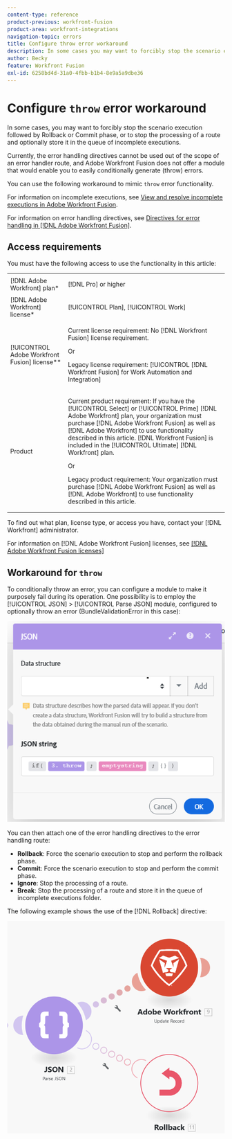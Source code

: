 ```yaml
---
content-type: reference
product-previous: workfront-fusion
product-area: workfront-integrations
navigation-topic: errors
title: Configure throw error workaround
description: In some cases you may want to forcibly stop the scenario execution followed by Rollback or Commit phase or to stop the processing of a route and optionally store it in the queue of View and resolve incomplete executions in Adobe Workfront Fusion.
author: Becky
feature: Workfront Fusion
exl-id: 6258bd4d-31a0-4fbb-b1b4-8e9a5a9dbe36
---
```

# Configure `throw` error workaround

In some cases, you may want to forcibly stop the scenario execution followed by  Rollback or Commit phase, or to stop the processing of a route and optionally store it in the queue of incomplete executions.

Currently, the error handling directives cannot be used out of the scope of an error handler route, and Adobe Workfront Fusion does not offer a module that would enable you to easily conditionally generate (throw) errors.

You can use the following workaround to mimic `throw` error functionality.

For information on incomplete executions, see [View and resolve incomplete executions in Adobe Workfront Fusion](/help/workfront-fusion/manage-scenarios/view-and-resolve-incomplete-executions.md).

For information on error handling directives, see [Directives for error handling in [!DNL Adobe Workfront Fusion]](/help/workfront-fusion/references/errors/directives-for-error-handling.md).

## Access requirements

You must have the following access to use the functionality in this article:

<table style="table-layout:auto">
 <col> 
 <col> 
 <tbody> 
  <tr> 
   <td role="rowheader">[!DNL Adobe Workfront] plan*</td> 
   <td> <p>[!DNL Pro] or higher</p> </td> 
  </tr> 
  <tr data-mc-conditions=""> 
   <td role="rowheader">[!DNL Adobe Workfront] license*</td> 
   <td> <p>[!UICONTROL Plan], [!UICONTROL Work]</p> </td> 
  </tr> 
  <tr> 
   <td role="rowheader">[!UICONTROL Adobe Workfront Fusion] license**</td> 
   <td>
   <p>Current license requirement: No [!DNL Workfront Fusion] license requirement.</p>
   <p>Or</p>
   <p>Legacy license requirement: [!UICONTROL [!DNL Workfront Fusion] for Work Automation and Integration] </p>
   </td> 
  </tr> 
  <tr> 
   <td role="rowheader">Product</td> 
   <td>
   <p>Current product requirement: If you have the [!UICONTROL Select] or [!UICONTROL Prime] [!DNL Adobe Workfront] plan, your organization must purchase [!DNL Adobe Workfront Fusion] as well as [!DNL Adobe Workfront] to use functionality described in this article. [!DNL Workfront Fusion] is included in the [!UICONTROL Ultimate] [!DNL Workfront] plan.</p>
   <p>Or</p>
   <p>Legacy product requirement: Your organization must purchase [!DNL Adobe Workfront Fusion] as well as [!DNL Adobe Workfront] to use functionality described in this article.</p>
   </td> 
  </tr> 
 </tbody> 
</table>

To find out what plan, license type, or access you have, contact your [!DNL Workfront] administrator.

For information on [!DNL Adobe Workfront Fusion] licenses, see [[!DNL Adobe Workfront Fusion licenses]](/help/workfront-fusion/set-up-and-manage-workfront-fusion/licensing-operations-overview/license-automation-vs-integration.md)

## Workaround for `throw`

To conditionally throw an error, you can configure a module to make it purposely fail during its operation. One possibility is to employ the [!UICONTROL JSON] > [!UICONTROL Parse JSON] module, configured to optionally throw an error (BundleValidationError in this case):

![JSON error](assets/json-parse-json.png)

You can then attach one of the error handling directives to the error handling route:

* **Rollback**: Force the scenario execution to stop and perform the rollback phase.
* **Commit**: Force the scenario execution to stop and perform the commit phase.
* **Ignore**: Stop the processing of a route.
* **Break**: Stop the processing of a route and store it in the queue of incomplete executions folder.

The following example shows the use of the [!DNL Rollback] directive:

![](assets/rollback-directive.png)
